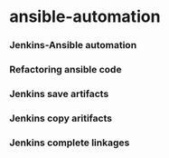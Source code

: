 # ansible-automation
### Jenkins-Ansible automation
### Refactoring ansible code
### Jenkins save artifacts
### Jenkins copy aritifacts
### Jenkins complete linkages